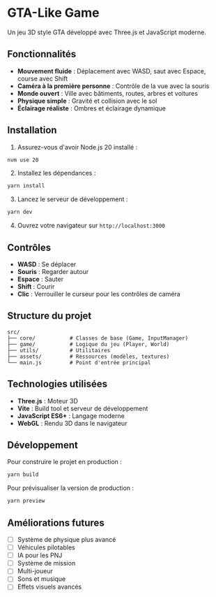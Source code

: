 # GTA-Like Game

Un jeu 3D style GTA développé avec Three.js et JavaScript moderne.

## Fonctionnalités

- **Mouvement fluide** : Déplacement avec WASD, saut avec Espace, course avec Shift
- **Caméra à la première personne** : Contrôle de la vue avec la souris
- **Monde ouvert** : Ville avec bâtiments, routes, arbres et voitures
- **Physique simple** : Gravité et collision avec le sol
- **Éclairage réaliste** : Ombres et éclairage dynamique

## Installation

1. Assurez-vous d'avoir Node.js 20 installé :
```bash
nvm use 20
```

2. Installez les dépendances :
```bash
yarn install
```

3. Lancez le serveur de développement :
```bash
yarn dev
```

4. Ouvrez votre navigateur sur `http://localhost:3000`

## Contrôles

- **WASD** : Se déplacer
- **Souris** : Regarder autour
- **Espace** : Sauter
- **Shift** : Courir
- **Clic** : Verrouiller le curseur pour les contrôles de caméra

## Structure du projet

```
src/
├── core/           # Classes de base (Game, InputManager)
├── game/           # Logique du jeu (Player, World)
├── utils/          # Utilitaires
├── assets/         # Ressources (modèles, textures)
└── main.js         # Point d'entrée principal
```

## Technologies utilisées

- **Three.js** : Moteur 3D
- **Vite** : Build tool et serveur de développement
- **JavaScript ES6+** : Langage moderne
- **WebGL** : Rendu 3D dans le navigateur

## Développement

Pour construire le projet en production :
```bash
yarn build
```

Pour prévisualiser la version de production :
```bash
yarn preview
```

## Améliorations futures

- [ ] Système de physique plus avancé
- [ ] Véhicules pilotables
- [ ] IA pour les PNJ
- [ ] Système de mission
- [ ] Multi-joueur
- [ ] Sons et musique
- [ ] Effets visuels avancés
